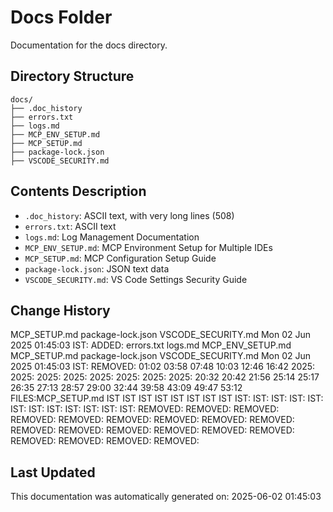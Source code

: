 <!-- filepath: /home/michaelnewham/Projects/create_python_project/docs/aboutthisfolder.md -->
# Docs Folder

Documentation for the docs directory.

## Directory Structure

```
docs/
├── .doc_history
├── errors.txt
├── logs.md
├── MCP_ENV_SETUP.md
├── MCP_SETUP.md
├── package-lock.json
├── VSCODE_SECURITY.md
```

## Contents Description

- `.doc_history`: ASCII text, with very long lines (508)
- `errors.txt`: ASCII text
- `logs.md`: Log Management Documentation
- `MCP_ENV_SETUP.md`: MCP Environment Setup for Multiple IDEs
- `MCP_SETUP.md`: MCP Configuration Setup Guide
- `package-lock.json`: JSON text data
- `VSCODE_SECURITY.md`: VS Code Settings Security Guide

## Change History

MCP_SETUP.md
package-lock.json
VSCODE_SECURITY.md
Mon 02 Jun 2025 01:45:03 IST: ADDED: errors.txt logs.md MCP_ENV_SETUP.md MCP_SETUP.md package-lock.json VSCODE_SECURITY.md 
Mon 02 Jun 2025 01:45:03 IST: REMOVED:                    01:02 03:58 07:48 10:03 12:46 16:42 2025: 2025: 2025: 2025: 2025: 2025: 2025: 2025: 20:32 20:42 21:56 25:14 25:17 26:35 27:13 28:57 29:00 32:44 39:58 43:09 49:47 53:12 FILES:MCP_SETUP.md IST IST IST IST IST IST IST IST IST: IST: IST: IST: IST: IST: IST: IST: IST: IST: IST: IST: REMOVED: REMOVED: REMOVED: REMOVED: REMOVED: REMOVED: REMOVED: REMOVED: REMOVED: REMOVED: REMOVED: REMOVED: REMOVED: REMOVED: REMOVED: REMOVED: REMOVED: REMOVED: REMOVED: 

## Last Updated

This documentation was automatically generated on: 2025-06-02 01:45:03
